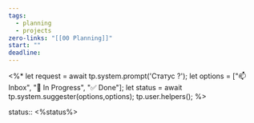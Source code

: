 ```yaml
---
tags:
  - planning
  - projects
zero-links: "[[00 Planning]]"
start: ""
deadline:
---
```

<%*
let request = await tp.system.prompt('Статус ?');
let options = ["📫 Inbox", "📌 In Progress", "✅ Done"];
let status = await tp.system.suggester(options,options);
tp.user.helpers();
%>

status:: <%status%>


